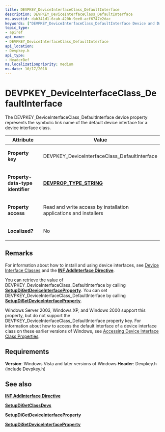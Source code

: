 ```yaml
---
title: DEVPKEY_DeviceInterfaceClass_DefaultInterface
description: DEVPKEY_DeviceInterfaceClass_DefaultInterface
ms.assetid: dab341d1-6cab-420b-9ee0-acf6747e2dac
keywords: ["DEVPKEY_DeviceInterfaceClass_DefaultInterface Device and Driver Installation"]
topic_type:
- apiref
api_name:
- DEVPKEY_DeviceInterfaceClass_DefaultInterface
api_location:
- Devpkey.h
api_type:
- HeaderDef
ms.localizationpriority: medium
ms.date: 10/17/2018
---
```


# DEVPKEY_DeviceInterfaceClass_DefaultInterface


The DEVPKEY_DeviceInterfaceClass_DefaultInterface device property represents the symbolic link name of the default device interface for a device interface class.

<table>
<colgroup>
<col width="50%" />
<col width="50%" />
</colgroup>
<thead>
<tr>
<th>Attribute</th>
<th>Value</th>
</tr>
</thead>
<tbody>
<tr class="odd">
<td align="left"><p><strong>Property key</strong></p></td>
<td align="left"><p>DEVPKEY_DeviceInterfaceClass_DefaultInterface</p></td>
</tr>
<tr class="even">
<td align="left"><p><strong>Property-data-type identifier</strong></p></td>
<td align="left"><p><a href="devprop-type-string.md" data-raw-source="[&lt;strong&gt;DEVPROP_TYPE_STRING&lt;/strong&gt;](devprop-type-string.md)"><strong>DEVPROP_TYPE_STRING</strong></a></p></td>
</tr>
<tr class="odd">
<td align="left"><p><strong>Property access</strong></p></td>
<td align="left"><p>Read and write access by installation applications and installers</p></td>
</tr>
<tr class="even">
<td align="left"><p><strong>Localized?</strong></p></td>
<td align="left"><p>No</p></td>
</tr>
</tbody>
</table>

 

Remarks
-------

For information about how to install and using device interfaces, see [Device Interface Classes](./overview-of-device-interface-classes.md) and the [**INF AddInterface Directive**](./inf-addinterface-directive.md).

You can retrieve the value of DEVPKEY_DeviceInterfaceClass_DefaultInterface by calling [**SetupDiGetDeviceInterfaceProperty**](/windows/desktop/api/setupapi/nf-setupapi-setupdigetdeviceinterfacepropertyw). You can set DEVPKEY_DeviceInterfaceClass_DefaultInterface by calling [**SetupDiSetDeviceInterfaceProperty**](/windows/desktop/api/setupapi/nf-setupapi-setupdisetdeviceinterfacepropertyw).

Windows Server 2003, Windows XP, and Windows 2000 support this property, but do not support the DEVPKEY_DeviceInterfaceClass_DefaultInterface property key. For information about how to access the default interface of a device interface class on these earlier versions of Windows, see [Accessing Device Interface Class Properties](./accessing-device-interface-class-properties.md).

Requirements
------------

**Version**: Windows Vista and later versions of Windows
**Header**: Devpkey.h (include Devpkey.h)


## See also


[**INF AddInterface Directive**](./inf-addinterface-directive.md)

[**SetupDiGetClassDevs**](/windows/desktop/api/setupapi/nf-setupapi-setupdigetclassdevsw)

[**SetupDiGetDeviceInterfaceProperty**](/windows/desktop/api/setupapi/nf-setupapi-setupdigetdeviceinterfacepropertyw)

[**SetupDiSetDeviceInterfaceProperty**](/windows/desktop/api/setupapi/nf-setupapi-setupdisetdeviceinterfacepropertyw)

 

